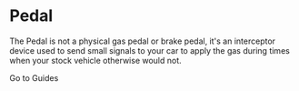 # Pedal

The Pedal is not a physical gas pedal or brake pedal, it's an interceptor device used to send small  signals to your car to apply the gas during times when your stock vehicle otherwise would not.

Go to Guides